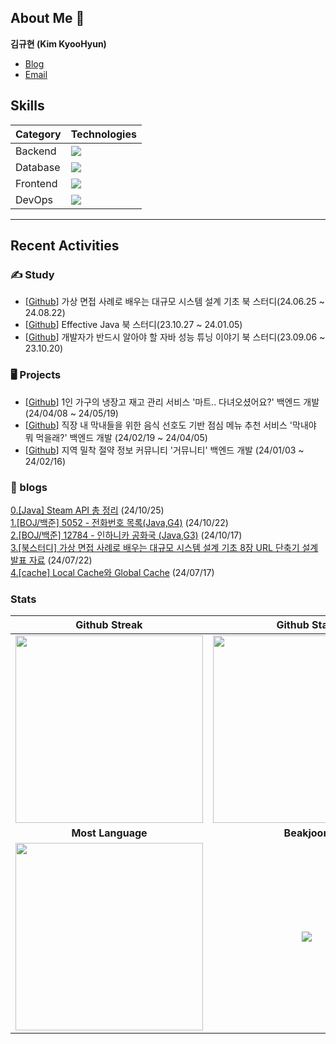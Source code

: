 ## About Me 👋
**김규현 (Kim KyooHyun)**
- [Blog](https://dev-qhyun.tistory.com)
- [Email](kgh2120@gmail.com)




## Skills



| Category | Technologies|
|-----------|-------------|
| Backend | <img src="https://skillicons.dev/icons?i=java,spring" /> |
| Database | <img src="https://skillicons.dev/icons?i=mysql,redis" /> |
| Frontend | <img src="https://skillicons.dev/icons?i=javascript,typescript,react " /> |
| DevOps | <img src="https://skillicons.dev/icons?i=gitlab,docker,nginx" /> |


---

## Recent Activities


### ✍ Study

- [[Github](https://github.com/ssausand-sunny/system_design_interview_book_study)] 가상 면접 사례로 배우는 대규모 시스템 설계 기초 북 스터디(24.06.25 ~ 24.08.22)
- [[Github](https://github.com/SSARTEL-10th/EffectiveJava_bookstudy)] Effective Java 북 스터디(23.10.27 ~ 24.01.05)
- [[Github](https://github.com/SSARTEL-10th/JPTS_bookstudy)] 개발자가 반드시 알아야 할 자바 성능 튜닝 이야기 북 스터디(23.09.06 ~ 23.10.20)


### 🖥 Projects

- [[Github](https://github.com/kgh2120/hybm)] 1인 가구의 냉장고 재고 관리 서비스 '마트.. 다녀오셨어요?' 백엔드 개발 (24/04/08 ~ 24/05/19)
- [[Github](https://github.com/kgh2120/mmm)] 직장 내 막내들을 위한 음식 선호도 기반 점심 메뉴 추천 서비스 '막내야 뭐 먹을래?' 백엔드 개발 (24/02/19 ~ 24/04/05)
- [[Github](https://github.com/kgh2120/goumunity-backend)] 지역 밀착 절약 정보 커뮤니티 '거뮤니티' 백엔드 개발 (24/01/03 ~ 24/02/16)

### 📙 blogs

<a href=https://dev-qhyun.tistory.com/32>0.[Java] Steam API 총 정리</a> (24/10/25)</br>
<a href=https://dev-qhyun.tistory.com/31>1.[BOJ/백준] 5052 - 전화번호 목록(Java,G4)</a> (24/10/22)</br>
<a href=https://dev-qhyun.tistory.com/30>2.[BOJ/백준] 12784 - 인하니카 공화국 (Java,G3)</a> (24/10/17)</br>
<a href=https://dev-qhyun.tistory.com/29>3.[북스터디] 가상 면접 사례로 배우는 대규모 시스템 설계 기초 8장 URL 단축기 설계 발표 자료</a> (24/07/22)</br>
<a href=https://dev-qhyun.tistory.com/28>4.[cache] Local Cache와 Global Cache</a> (24/07/17)</br>


### Stats

| Github Streak| Github Stats|
|:---:|:---:|
|<img src="https://streak-stats.demolab.com?user=kgh2120&theme=dark&hide_border=true&locale=ko&date_format=%5BY.%5Dn.j&mode=weekly" width=300 />|<img src="https://github-readme-stats.vercel.app/api?username=kgh2120&show_icons=true" width=300 />|
| **Most Language** | **Beakjoon** |
|<img src="https://github-readme-stats.vercel.app/api/top-langs/?username=kgh2120&layout=compact" width=300 />|<img src="http://mazassumnida.wtf/api/generate_badge?boj=bzzamta" witdh=300 />